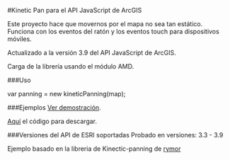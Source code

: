#Kinetic Pan para el API JavaScript de ArcGIS

Este proyecto hace que movernos por el mapa no sea tan estático.
Funciona con los eventos del ratón y los eventos touch para dispositivos móviles.

Actualizado a la versión 3.9 del API JavaScript de ArcGIS.

Carga de la librería usando el módulo AMD. 

###Uso

var panning = new kineticPanning(map);

###Ejemplos
[Ver demostración](http://91.121.152.137/apps/kineticPanning/).

[Aquí](https://github.com/saik003/Apps-JavaScript/tree/master/kineticPanning) el código para descargar.  

###Versiones del API de ESRI soportadas
Probado en versiones: 3.3 - 3.9

Ejemplo basado en la libreria de Kinectic-panning de [rymor](https://github.com/rymor/esri-kinetic-panning)
